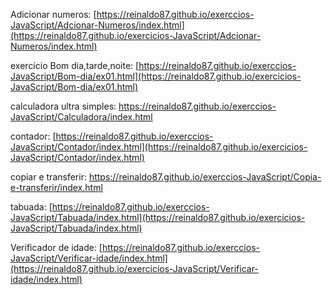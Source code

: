 Adicionar numeros: [https://reinaldo87.github.io/exerccios-JavaScript/Adcionar-Numeros/index.html](https://reinaldo87.github.io/exercicios-JavaScript/Adcionar-Numeros/index.html)

exercício Bom dia,tarde,noite: [https://reinaldo87.github.io/exerccios-JavaScript/Bom-dia/ex01.html](https://reinaldo87.github.io/exercicios-JavaScript/Bom-dia/ex01.html)

calculadora ultra simples: [https://reinaldo87.github.io/exerccios-JavaScript/Calculadora/index.html
](https://reinaldo87.github.io/exercicios-JavaScript/Calculadora/index.html)

contador: [https://reinaldo87.github.io/exerccios-JavaScript/Contador/index.html](https://reinaldo87.github.io/exercicios-JavaScript/Contador/index.html)

copiar e transferir: https://reinaldo87.github.io/exerccios-JavaScript/Copia-e-transferir/index.html

tabuada: [https://reinaldo87.github.io/exerccios-JavaScript/Tabuada/index.html](https://reinaldo87.github.io/exercicios-JavaScript/Tabuada/index.html)

Verificador de idade: [https://reinaldo87.github.io/exerccios-JavaScript/Verificar-idade/index.html](https://reinaldo87.github.io/exercicios-JavaScript/Verificar-idade/index.html)

